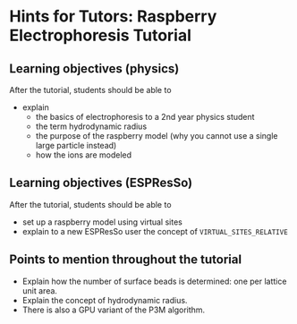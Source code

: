 # Hints for Tutors: Raspberry Electrophoresis Tutorial

## Learning objectives (physics)

After the tutorial, students should be able to 

* explain
  * the basics of electrophoresis to a 2nd year physics student
  * the term hydrodynamic radius
  * the purpose of the raspberry model (why you cannot use a single large particle instead)
  * how the ions are modeled


## Learning objectives (ESPResSo)

After the tutorial, students should be able to 

* set up a raspberry model using virtual sites
* explain to a new ESPResSo user the concept of `VIRTUAL_SITES_RELATIVE`


## Points to mention throughout the tutorial

* Explain how the number of surface beads is determined: one per lattice unit area.
* Explain the concept of hydrodynamic radius.
* There is also a GPU variant of the P3M algorithm.

